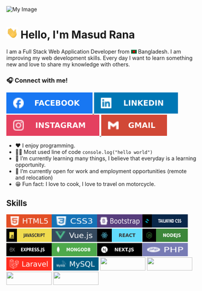 ![My Image](https://media.licdn.com/dms/image/v2/D5616AQFm6OVFP4liPA/profile-displaybackgroundimage-shrink_350_1400/profile-displaybackgroundimage-shrink_350_1400/0/1687586619023?e=1732752000&v=beta&t=wPtDU72q7WuayjK0QmFD6IUCb7YNie93di36lEk03TM)
# <img height="30px" src="./image/hello.gif" alt="hloImage"/>    Hello, I'm Masud Rana

I am a Full Stack Web Application Developer from <img width="15px" src="./bangladesh.png" alt="Bangladesh"/> Bangladesh. I am improving my web development skills. Every day I want to learn something new and love to share my knowledge with others.

### 🎧 Connect with me!
 <a href="https://www.facebook.com/developermrana"><img src="./image/facefook.svg" alt="Facebook"/> </a>
 <a href="https://www.linkedin.com/in/developermrana"><img src="./image/linkdin.svg" alt="Linkedin"/> </a>
 <a href="https://www.instagram.com/developermrana"><img src="./image/ins.svg" alt="Instagram"/> </a>
 <a href="mailto:rana552m@gmail.com"><img src="./image/gmail.svg" alt="Gmail"/> </a>


  * ❤️ I enjoy programming.
  * 👨‍💻 Most used line of code `console.log("hello world")`
  * 📖 I’m currently learning many things, I believe that everyday is a learning opportunity.
  * 🔎 I’m currently open for work and employment opportunities (remote and relocation)
  * 😁  Fun fact: I love to cook, I love to travel on motorcycle.
    
## Skills
<img src="./image/html.svg" alt="HTML" width="120" height="35"/><img src="./image/css.svg" alt="CSS" width="120" height="35"/><img src="./image/bootstrap.svg" alt="Bootstrap" width="120" height="35"/><img src="./image/tailwind.svg" alt="tailwind CSS" width="120" height="35"/><img src="./image/js.svg" alt="javascript" width="120" height="35"/><img src="./image/vue.svg" alt="vueJS" width="120" height="35"/><img src="./image/react.svg" alt="reactJS" width="120" height="35"/><img src="./image/node.svg" alt="nodeJS" width="120" height="35"/><img src="./image/express.svg" alt="expressJS" width="120" height="35"/><img src="./image/mongodb.svg" alt="mongoDB" width="120" height="35"/><img src="./image/nextjs.svg" alt="nextJS" width="120" height="35"/><img src="./image/php.svg" alt="PHP" width="120" height="35"/>
<img src="./image/laravel.svg" alt="Laravel" width="120" height="35"/>
<img src="./image/my sql.svg" alt="mySQL" width="120" height="35"/>
<img src="" alt="" width="120" height="35"/>
<img src="" alt="" width="120" height="35"/>
<img src="" alt="" width="120" height="35"/>
<img src="" alt="" width="120" height="35"/>

